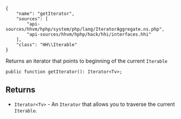 ``` yamlmeta
{
    "name": "getIterator",
    "sources": [
        "api-sources/hhvm/hphp/system/php/lang/IteratorAggregate.ns.php",
        "api-sources/hhvm/hphp/hack/hhi/interfaces.hhi"
    ],
    "class": "HH\\Iterable"
}
```




Returns an iterator that points to beginning of the current ` Iterable `




``` Hack
public function getIterator(): Iterator<Tv>;
```




## Returns




+ ` Iterator<Tv> ` - An `` Iterator `` that allows you to traverse the current ``` Iterable ```.
<!-- HHAPIDOC -->
